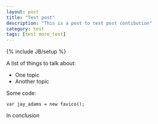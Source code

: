 ```yaml
---
layout: post
title: "Test post"
description: "This is a post to test post contibution"
category: test
tags: [test more_test]
---
```

{% include JB/setup %}

A list of things to talk about:
* One topic
* Another topic

Some code:

    var jay_adams = new favico();

In conclusion